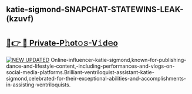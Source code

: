## katie-sigmond-SNAPCHAT-STATEWINS-LEAK-(kzuvf)


# <h2><a href="https://mediaupload.pro?-20M">🔗👉 🔴 Private-P𝚑ot𝚘𝚜-V𝚒d𝚎o</a></h2>

[![NEW UPDATED](https://i.imgur.com/0qMVB7G.gif)](https://mediaupload.pro?-20M)
Online-influencer-katie-sigmond,known-for-publishing-dance-and-lifestyle-content,-including-performances-and-vlogs-on-social-media-platforms.Brilliant-ventriloquist-assistant-katie-sigmond,celebrated-for-their-exceptional-abilities-and-accomplishments-in-assisting-ventriloquists.  